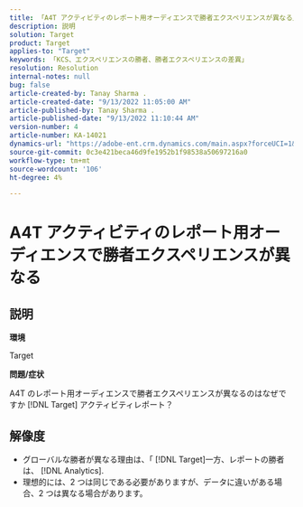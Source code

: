 ```yaml
---
title: 「A4T アクティビティのレポート用オーディエンスで勝者エクスペリエンスが異なる」
description: 説明
solution: Target
product: Target
applies-to: "Target"
keywords: 「KCS、エクスペリエンスの勝者、勝者エクスペリエンスの差異」
resolution: Resolution
internal-notes: null
bug: false
article-created-by: Tanay Sharma .
article-created-date: "9/13/2022 11:05:00 AM"
article-published-by: Tanay Sharma .
article-published-date: "9/13/2022 11:10:44 AM"
version-number: 4
article-number: KA-14021
dynamics-url: "https://adobe-ent.crm.dynamics.com/main.aspx?forceUCI=1&pagetype=entityrecord&etn=knowledgearticle&id=9227aee8-5333-ed11-9db1-002248086735"
source-git-commit: 0c3e421beca46d9fe1952b1f98538a50697216a0
workflow-type: tm+mt
source-wordcount: '106'
ht-degree: 4%

---
```


# A4T アクティビティのレポート用オーディエンスで勝者エクスペリエンスが異なる

## 説明


<b>環境</b>

Target



<b>問題/症状</b>

A4T のレポート用オーディエンスで勝者エクスペリエンスが異なるのはなぜですか [!DNL Target] アクティビティレポート？




## 解像度


- グローバルな勝者が異なる理由は、「 [!DNL Target]一方、レポートの勝者は、 [!DNL Analytics].
- 理想的には、2 つは同じである必要がありますが、データに違いがある場合、2 つは異なる場合があります。



